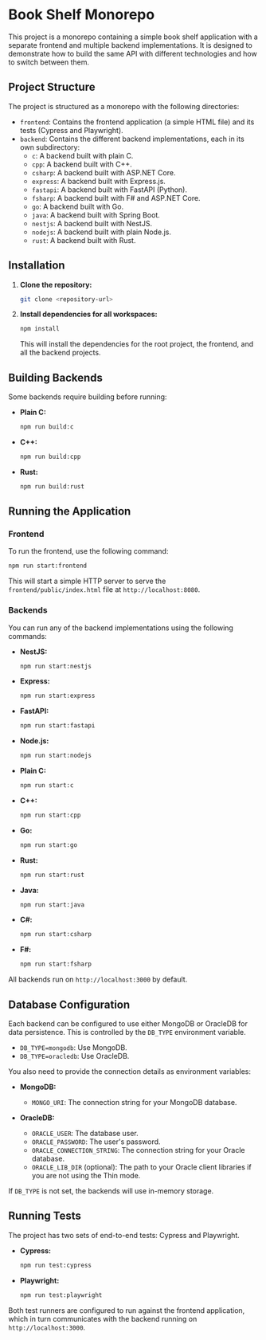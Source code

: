 # Book Shelf Monorepo

This project is a monorepo containing a simple book shelf application with a separate frontend and multiple backend implementations. It is designed to demonstrate how to build the same API with different technologies and how to switch between them.

## Project Structure

The project is structured as a monorepo with the following directories:

- `frontend`: Contains the frontend application (a simple HTML file) and its tests (Cypress and Playwright).
- `backend`: Contains the different backend implementations, each in its own subdirectory:
  - `c`: A backend built with plain C.
  - `cpp`: A backend built with C++.
  - `csharp`: A backend built with ASP.NET Core.
  - `express`: A backend built with Express.js.
  - `fastapi`: A backend built with FastAPI (Python).
  - `fsharp`: A backend built with F# and ASP.NET Core.
  - `go`: A backend built with Go.
  - `java`: A backend built with Spring Boot.
  - `nestjs`: A backend built with NestJS.
  - `nodejs`: A backend built with plain Node.js.
  - `rust`: A backend built with Rust.

## Installation

1. **Clone the repository:**

   ```bash
   git clone <repository-url>
   ```

2. **Install dependencies for all workspaces:**

   ```bash
   npm install
   ```

   This will install the dependencies for the root project, the frontend, and all the backend projects.

## Building Backends

Some backends require building before running:

- **Plain C:**

  ```bash
  npm run build:c
  ```

- **C++:**

  ```bash
  npm run build:cpp
  ```

- **Rust:**

  ```bash
  npm run build:rust
  ```

## Running the Application

### Frontend

To run the frontend, use the following command:

```bash
npm run start:frontend
```

This will start a simple HTTP server to serve the `frontend/public/index.html` file at `http://localhost:8080`.

### Backends

You can run any of the backend implementations using the following commands:

- **NestJS:**

  ```bash
  npm run start:nestjs
  ```

- **Express:**

  ```bash
  npm run start:express
  ```

- **FastAPI:**

  ```bash
  npm run start:fastapi
  ```

- **Node.js:**

  ```bash
  npm run start:nodejs
  ```

- **Plain C:**

  ```bash
  npm run start:c
  ```

- **C++:**

  ```bash
  npm run start:cpp
  ```

- **Go:**

  ```bash
  npm run start:go
  ```

- **Rust:**

  ```bash
  npm run start:rust
  ```

- **Java:**

  ```bash
  npm run start:java
  ```

- **C#:**

  ```bash
  npm run start:csharp
  ```

- **F#:**

  ```bash
  npm run start:fsharp
  ```

All backends run on `http://localhost:3000` by default.

## Database Configuration

Each backend can be configured to use either MongoDB or OracleDB for data persistence. This is controlled by the `DB_TYPE` environment variable.

- `DB_TYPE=mongodb`: Use MongoDB.
- `DB_TYPE=oracledb`: Use OracleDB.

You also need to provide the connection details as environment variables:

- **MongoDB:**

  - `MONGO_URI`: The connection string for your MongoDB database.

- **OracleDB:**

  - `ORACLE_USER`: The database user.
  - `ORACLE_PASSWORD`: The user's password.
  - `ORACLE_CONNECTION_STRING`: The connection string for your Oracle database.
  - `ORACLE_LIB_DIR` (optional): The path to your Oracle client libraries if you are not using the Thin mode.

If `DB_TYPE` is not set, the backends will use in-memory storage.

## Running Tests

The project has two sets of end-to-end tests: Cypress and Playwright.

- **Cypress:**

  ```bash
  npm run test:cypress
  ```

- **Playwright:**

  ```bash
  npm run test:playwright
  ```

Both test runners are configured to run against the frontend application, which in turn communicates with the backend running on `http://localhost:3000`.